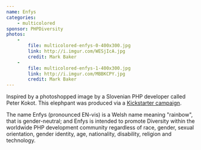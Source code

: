 ```yaml
---
name: Enfys
categories:
    - multicolored
sponsor: PHPDiversity
photos:
    -
        file: multicolored-enfys-0-400x300.jpg
        link: http://i.imgur.com/WESjIcA.jpg
        credit: Mark Baker
    -
        file: multicolored-enfys-1-400x300.jpg
        link: http://i.imgur.com/MBBKCPY.jpg
        credit: Mark Baker
---
```

Inspired by a photoshopped image by a Slovenian PHP developer called Peter Kokot.
This elephpant was produced via a [Kickstarter campaign](https://www.kickstarter.com/projects/1817732114/the-phpdiversity-rainbow-elephpant).

The name Enfys (pronounced EN-vis) is a Welsh name meaning "rainbow", that is gender-neutral; and Enfys is intended to promote Diversity within the worldwide PHP development community regardless of race, gender, sexual orientation, gender identity, age, nationality, disability, religion and technology.
